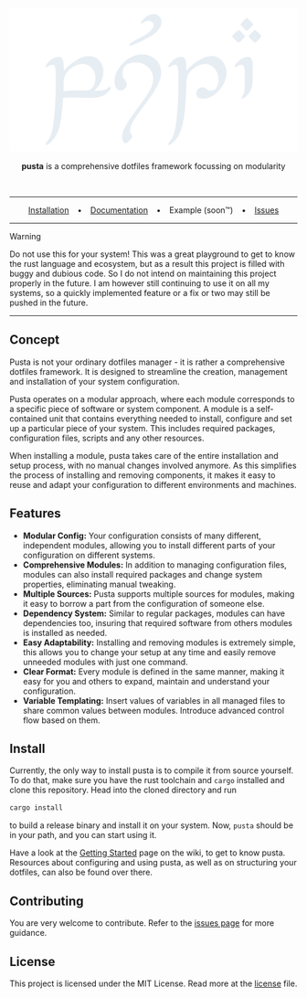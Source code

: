 <div align="center">
  <picture>
    <source media="(prefers-color-scheme: dark)" srcset="assets/title-dark.svg">
    <source media="(prefers-color-scheme: light)" srcset="assets/title-light.svg">
    <img alt="pusta transcribed in tengwar" src="assets/title-dark.svg">
  </picture>

  <br>

  **pusta** is a comprehensive dotfiles framework focussing on modularity

  <br>

  ---
  
  [Installation](#install) &ensp; • &ensp; [Documentation](../../wiki) &ensp; • &ensp; Example (soon™)  &ensp; • &ensp; [Issues](../../issues)

  ---
</div>

> [!WARNING]  
> Do not use this for your system! This was a great playground to get to know the rust language and ecosystem, but as a result this project is filled with buggy and dubious code. So I do not intend on maintaining this project properly in the future. I am however still continuing to use it on all my systems, so a quickly implemented feature or a fix or two may still be pushed in the future.
 
  ---

## Concept
Pusta is not your ordinary dotfiles manager - it is rather a comprehensive dotfiles framework. It is designed to streamline the creation, management and installation of your system configuration.

Pusta operates on a modular approach, where each module corresponds to a specific piece of software or system component. A module is a self-contained unit that contains everything needed to install, configure and set up a particular piece of your system. This includes required packages, configuration files, scripts and any other resources.

When installing a module, pusta takes care of the entire installation and setup process, with no manual changes involved anymore. As this simplifies the process of installing and removing components, it makes it easy to reuse and adapt your configuration to different environments and machines. 

## Features
- **Modular Config:** Your configuration consists of many different, independent modules, allowing you to install different parts of your configuration on different systems. 
- **Comprehensive Modules:** In addition to managing configuration files, modules can also install required packages and change system properties, eliminating manual tweaking.
- **Multiple Sources:** Pusta supports multiple sources for modules, making it easy to borrow a part from the configuration of someone else.
- **Dependency System:** Similar to regular packages, modules can have dependencies too, insuring that required software from others modules is installed as needed.
- **Easy Adaptability:** Installing and removing modules is extremely simple, this allows you to change your setup at any time and easily remove unneeded modules with just one command.
- **Clear Format:** Every module is defined in the same manner, making it easy for you and others to expand, maintain and understand your configuration.
- **Variable Templating:** Insert values of variables in all managed files to share common values between modules. Introduce advanced control flow based on them.

## Install
Currently, the only way to install pusta is to compile it from source yourself. To do that, make sure you have the rust toolchain and ```cargo``` installed and clone this repository. Head into the cloned directory and run 
```sh
cargo install
```
to build a release binary and install it on your system. Now, ```pusta``` should be in your path, and you can start using it.

Have a look at the [Getting Started](../../wiki/getting-started) page on the wiki, to get to know pusta. Resources about configuring and using pusta, as well as on structuring your dotfiles, can also be found over there.

## Contributing
You are very welcome to contribute. Refer to the [issues page](../../issues) for more guidance.

## License
This project is licensed under the MIT License. Read more at the [license](LICENSE.txt) file.
